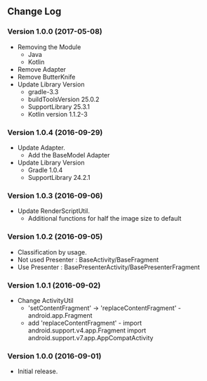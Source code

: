 ## Change Log

### Version 1.0.0 (2017-05-08)

- Removing the Module
  - Java
  - Kotlin
- Remove Adapter
- Remove ButterKnife
- Update Library Version
  - gradle-3.3
  - buildToolsVersion 25.0.2
  - SupportLibrary 25.3.1
  - Kotlin version 1.1.2-3

### Version 1.0.4 (2016-09-29)

- Update Adapter.
  - Add the BaseModel Adapter
- Update Library Version
  - Gradle 1.0.4
  - SupportLibrary 24.2.1

### Version 1.0.3 (2016-09-06)

- Update RenderScriptUtil.
  - Additional functions for half the image size to default

### Version 1.0.2 (2016-09-05)

- Classification by usage.
 - Not used Presenter : BaseActivity/BaseFragment
 - Use Presenter : BasePresenterActivity/BasePresenterFragment

### Version 1.0.1 (2016-09-02)

- Change ActivityUtil
  - 'setContentFragment' -> 'replaceContentFragment' - android.app.Fragment
  - add 'replaceContentFragment' - import android.support.v4.app.Fragment
                                   import android.support.v7.app.AppCompatActivity

### Version 1.0.0 (2016-09-01)

- Initial release.